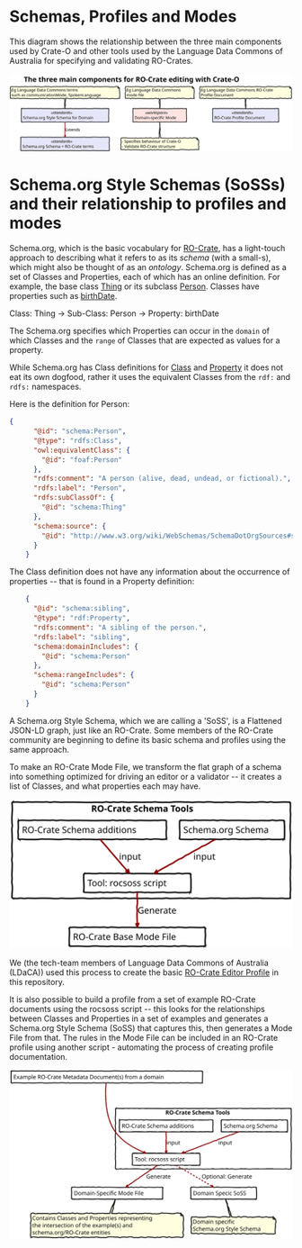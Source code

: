 
# Schemas, Profiles and Modes

This diagram shows the relationship between the three main components used by Crate-O and other tools used by the Language Data Commons of Australia for specifying and validating RO-Crates.

![Image showing the relationship between Schemas, modes and profiles](./images/schema-mode-profile.svg)



# Schema.org Style Schemas (SoSSs) and their relationship to profiles and modes

Schema.org, which is the basic vocabulary for [RO-Crate], has
a light-touch approach to describing what it refers to as its *schema* (with a
small-s), which might also be thought of as an *ontology*. Schema.org is defined
as a set of Classes and Properties, each of which has an online definition. For
example, the base class [Thing](https://schema.org/Thing) or its subclass
[Person](https://schema.org/Person). Classes have properties such as
[birthDate](https://schema.org/birthDate).

Class: Thing → Sub-Class: Person → Property: birthDate

The Schema.org specifies which Properties can occur in the `domain` of which Classes and the `range` of Classes that are expected as values for a property.

While Schema.org has Class definitions for [Class](https://schema.org/Class) and [Property](https://schema.org/Property) it does not eat its own dogfood, rather it uses the equivalent Classes from the `rdf:` and `rdfs:` namespaces.

Here is the definition for Person:

```json
{
      "@id": "schema:Person",
      "@type": "rdfs:Class",
      "owl:equivalentClass": {
        "@id": "foaf:Person"
      },
      "rdfs:comment": "A person (alive, dead, undead, or fictional).",
      "rdfs:label": "Person",
      "rdfs:subClassOf": {
        "@id": "schema:Thing"
      },
      "schema:source": {
        "@id": "http://www.w3.org/wiki/WebSchemas/SchemaDotOrgSources#source_rNews"
      }
    }
```

The Class definition does not have any information about the occurrence of properties -- that is found in a Property definition:

```json
    {
      "@id": "schema:sibling",
      "@type": "rdf:Property",
      "rdfs:comment": "A sibling of the person.",
      "rdfs:label": "sibling",
      "schema:domainIncludes": {
        "@id": "schema:Person"
      },
      "schema:rangeIncludes": {
        "@id": "schema:Person"
      }
    }
```

A Schema.org Style Schema, which we are calling a 'SoSS', is a Flattened JSON-LD graph, just like an RO-Crate. Some members of the RO-Crate community are beginning to define its basic schema and profiles using the same approach.

To make an RO-Crate Mode File, we transform the flat graph of a schema into something optimized for driving an editor or a validator -- it creates a list of Classes, and what properties each may have. 

![Image showing how the script `rocsoss` from RO-Crate Schema Tools is used to compile a base editor profile from the schema.org schema, with RO-Crate additions ](images/soss-to-profile.svg)

We (the tech-team members of Language Data Commons of Australia (LDaCA)) used this process to create the basic [RO-Crate Editor Profile](../profiles/base-profile.json) in this repository.

It is also possible to build a profile from a set of example RO-Crate documents using the rocsoss script -- this looks for the relationships between Classes and Properties in a set of examples and generates a Schema.org Style Schema (SoSS) that captures this, then generates a Mode File from that. The rules in the Mode File can be included in an RO-Crate profile using another script - automating the process of creating profile documentation.

![Image showing how the script `rocsoss` from RO-Crate Schema Tools is used to compile a domain specific profile ](images/example-to-profile.svg)


[RO-Crate]: https://www.researchobject.org/ro-crate/